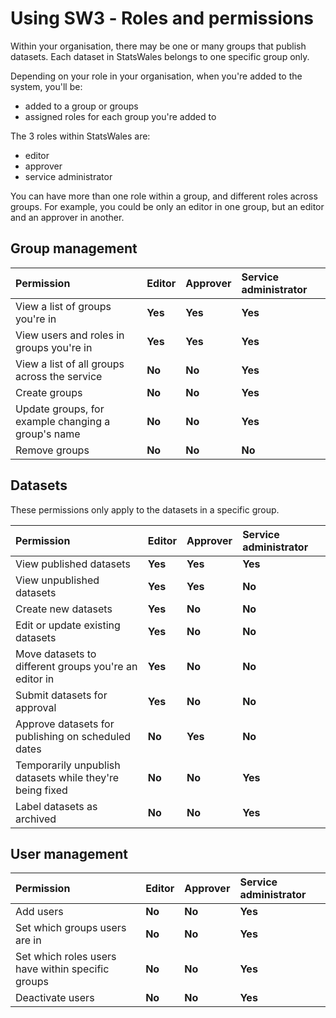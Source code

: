 # Using SW3 ‐ Roles and permissions

Within your organisation, there may be one or many groups that publish datasets. Each dataset in StatsWales belongs to one specific group only.

Depending on your role in your organisation, when you're added to the system, you'll be:

- added to a group or groups
- assigned roles for each group you're added to

The 3 roles within StatsWales are:

- editor
- approver
- service administrator

You can have more than one role within a group, and different roles across groups. For example, you could be only an editor in one group, but an editor and an approver in another.

## Group management

| Permission | Editor | Approver | Service administrator |
| :--------- | :------| :------- | :-------------------- |
| View a list of groups you're in | <strong class="govuk-tag govuk-tag--green">Yes</strong> | <strong class="govuk-tag govuk-tag--green">Yes</strong> | <strong class="govuk-tag govuk-tag--green">Yes</strong> |
| View users and roles in groups you're in | <strong class="govuk-tag govuk-tag--green">Yes</strong> | <strong class="govuk-tag govuk-tag--green">Yes</strong> | <strong class="govuk-tag govuk-tag--green">Yes</strong> |
| View a list of all groups across the service | <strong class="govuk-tag govuk-tag--red">No</strong> | <strong class="govuk-tag govuk-tag--red">No</strong> | <strong class="govuk-tag govuk-tag--green">Yes</strong> |
| Create groups | <strong class="govuk-tag govuk-tag--red">No</strong> | <strong class="govuk-tag govuk-tag--red">No</strong> | <strong class="govuk-tag govuk-tag--green">Yes</strong> |
| Update groups, for example changing a group's name | <strong class="govuk-tag govuk-tag--red">No</strong> | <strong class="govuk-tag govuk-tag--red">No</strong> | <strong class="govuk-tag govuk-tag--green">Yes</strong> |
| Remove groups | <strong class="govuk-tag govuk-tag--red">No</strong> | <strong class="govuk-tag govuk-tag--red">No</strong> | <strong class="govuk-tag govuk-tag--red">No</strong> |

## Datasets

These permissions only apply to the datasets in a specific group.

| Permission | Editor | Approver | Service administrator |
| :--------- | :------| :------- | :-------------------- |
| View published datasets | <strong class="govuk-tag govuk-tag--green">Yes</strong> | <strong class="govuk-tag govuk-tag--green">Yes</strong> | <strong class="govuk-tag govuk-tag--green">Yes</strong> |
| View unpublished datasets | <strong class="govuk-tag govuk-tag--green">Yes</strong> | <strong class="govuk-tag govuk-tag--green">Yes</strong> | <strong class="govuk-tag govuk-tag--red">No</strong> |
| Create new datasets | <strong class="govuk-tag govuk-tag--green">Yes</strong> | <strong class="govuk-tag govuk-tag--red">No</strong> | <strong class="govuk-tag govuk-tag--red">No</strong> |
| Edit or update existing datasets | <strong class="govuk-tag govuk-tag--green">Yes</strong> | <strong class="govuk-tag govuk-tag--red">No</strong> | <strong class="govuk-tag govuk-tag--red">No</strong> |
| Move datasets to different groups you're an editor in | <strong class="govuk-tag govuk-tag--green">Yes</strong> | <strong class="govuk-tag govuk-tag--red">No</strong> | <strong class="govuk-tag govuk-tag--red">No</strong> |
| Submit datasets for approval | <strong class="govuk-tag govuk-tag--green">Yes</strong> | <strong class="govuk-tag govuk-tag--red">No</strong> | <strong class="govuk-tag govuk-tag--red">No</strong> |
| Approve datasets for publishing on scheduled dates | <strong class="govuk-tag govuk-tag--red">No</strong> | <strong class="govuk-tag govuk-tag--green">Yes</strong> | <strong class="govuk-tag govuk-tag--red">No</strong> |
| Temporarily unpublish datasets while they're being fixed | <strong class="govuk-tag govuk-tag--red">No</strong> | <strong class="govuk-tag govuk-tag--red">No</strong> | <strong class="govuk-tag govuk-tag--green">Yes</strong> |
| Label datasets as archived | <strong class="govuk-tag govuk-tag--red">No</strong> | <strong class="govuk-tag govuk-tag--red">No</strong> | <strong class="govuk-tag govuk-tag--green">Yes</strong> |

## User management

| Permission | Editor | Approver | Service administrator |
| :--------- | :------| :------- | :-------------------- |
| Add users | <strong class="govuk-tag govuk-tag--red">No</strong> | <strong class="govuk-tag govuk-tag--red">No</strong> | <strong class="govuk-tag govuk-tag--green">Yes</strong> |
| Set which groups users are in | <strong class="govuk-tag govuk-tag--red">No</strong> | <strong class="govuk-tag govuk-tag--red">No</strong> | <strong class="govuk-tag govuk-tag--green">Yes</strong> |
| Set which roles users have within specific groups | <strong class="govuk-tag govuk-tag--red">No</strong> | <strong class="govuk-tag govuk-tag--red">No</strong> | <strong class="govuk-tag govuk-tag--green">Yes</strong> |
| Deactivate users | <strong class="govuk-tag govuk-tag--red">No</strong> | <strong class="govuk-tag govuk-tag--red">No</strong> | <strong class="govuk-tag govuk-tag--green">Yes</strong> |